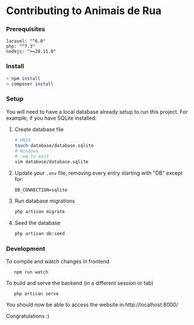 # Contributing to Animais de Rua

### Prerequisites

```shell
laravel: "^6.0"
php: "^7.3"
nodejs: ">=20.11.0"
```

### Install

```bash
> npm install
> composer install
```

### Setup

You will need to have a local database already setup to run this project.
For example, if you have SQLite installed:

1. Create database file
   ``` bash
   # UNIX
   touch database/database.sqlite
   # Windows
   # :wq to exit
   vim database/database.sqlite
   ```
2. Update your `.env` file, removing every entry starting with "DB" except for:
   ```
   DB_CONNECTION=sqlite
   ```
3. Run database migrations
   ```bash
   php artisan migrate
   ```
4. Seed the database
   ```bash
   php artisan db:seed
   ```

### Development

To compile and watch changes in frontend

```shell
   npm run watch
```

To build and serve the backend (in a different session or tab)

```shell
   php artisan serve
```

You should now be able to access the website in http://localhost:8000/

Congratulations :)
